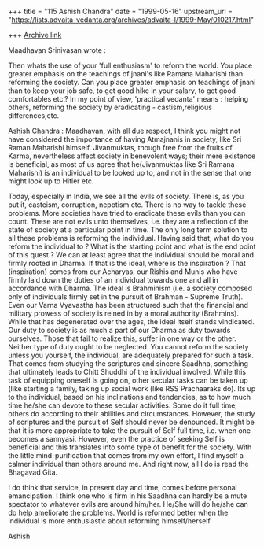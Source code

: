 +++
title = "115 Ashish Chandra"
date = "1999-05-16"
upstream_url = "https://lists.advaita-vedanta.org/archives/advaita-l/1999-May/010217.html"

+++
[Archive link](https://lists.advaita-vedanta.org/archives/advaita-l/1999-May/010217.html)

Maadhavan Srinivasan wrote :

Then whats the use of your 'full enthusiasm' to reform the world. You place
greater emphasis on the teachings of jnani's like Ramana Maharishi than
reforming the society. Can you place greater emphasis on teachings of jnani
than to keep your job safe, to get good hike in your salary, to get good
comfortables etc.?
In my point of view, 'practical vedanta' means : helping others, reforming
the society by eradicating - castism,religious differences,etc.

Ashish Chandra :
Maadhavan, with all due respect, I think you might not have considered the
importance of having Atmajnanis in society, like Sri Raman Maharishi
himself. Jivanmuktas, though free from the fruits of Karma, nevertheless
affect society in benevolent ways; their mere existence is beneficial, as
most of us agree that he(Jivanmuktas like Sri Ramana Maharishi) is an
individual to be looked up to, and not in the sense that one might look up
to Hitler etc.

Today, especially in India, we see all the evils of society. There is, as
you put it, casteism, corruption, nepotism etc. There is no way to tackle
these problems. More societies have tried to eradicate these evils than you
can count. These are not evils unto themselves, i.e. they are a reflection
of the state of society at a particular point in time. The only long term
solution to all these problems is reforming the individual. Having said
that, what do you reform the individual to ? What is the starting point and
what is the end point of this quest ? We can at least agree that the
individual should be moral and firmly rooted in Dharma. If that is the
ideal, where is the inspiration ? That (inspiration) comes from our
Acharyas, our Rishis and Munis who have firmly laid down the duties of an
individual towards one and all in accordance with Dharma. The ideal is
Brahminism (i.e. a society composed only of individuals firmly set in the
pursuit of Brahman - Supreme Truth). Even our Varna Vyavastha has been
structured such that the financial and military prowess of society is
reined in by a moral authority (Brahmins). While that has degenerated over
the ages, the ideal itself stands vindicated. Our duty to society is as
much a part of our Dharma as duty towards ourselves. Those that fail to
realize this, suffer in one way or the other. Neither type of duty ought to
be neglected. You cannot reform the society unless you yourself, the
individual, are adequately prepared for such a task. That comes from
studying the scriptures and sincere Saadhna, something that ultimately
leads to Chitt Shuddhi of the individual involved. While this task of
equipping oneself is going on, other secular tasks can be taken up (like
starting a family, taking up social work (like RSS Prachaaraks do). Its up
to the individual, based on his inclinations and tendencies, as to how much
time he/she can devote to these secular activities. Some do it full time,
others do according to their abilities and circumstances. However, the
study of scriptures and the pursuit of Self should never be denounced. It
might be that it is more appropriate to take the pursuit of Self full time,
i.e. when one becomes a sannyasi. However, even the practice of seeking
Self is beneficial and this translates into some type of benefit for the
society. With the little mind-purification that comes from my own effort, I
find myself a calmer individual than others around me. And right now, all I
do is read the Bhagavad Gita.

I do think that service, in present day and time, comes before personal
emancipation. I think one who is firm in his Saadhna can hardly be a mute
spectator to whatever evils are around him/her. He/She will do he/she can
do help ameliorate the problems. World is reformed better when the
individual is more enthusiastic about reforming himself/herself.

Ashish

